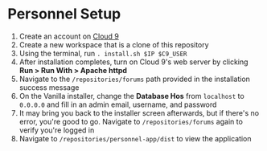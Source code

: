 # Personnel Setup

1. Create an account on [Cloud 9](http://c9.io)
2. Create a new workspace that is a clone of this repository
3. Using the terminal, run `. install.sh $IP $C9_USER`
4. After installation completes, turn on Cloud 9's web server by clicking **Run > Run With > Apache httpd**
5. Navigate to the `/repositories/forums` path provided in the installation success message
6. On the Vanilla installer, change the **Database Hos** from `localhost` to `0.0.0.0` and fill in an admin email, username, and password
7. It may bring you back to the installer screen afterwards, but if there's no error, you're good to go. Navigate to `/repositories/forums` again to verify you're logged in
8. Navigate to `/repositories/personnel-app/dist` to view the application
